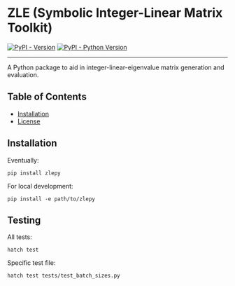 # ZLE (Symbolic Integer-Linear Matrix Toolkit)

[![PyPI - Version](https://img.shields.io/pypi/v/ile-matrix-tools.svg)](https://pypi.org/project/ile-matrix-tools)
[![PyPI - Python Version](https://img.shields.io/pypi/pyversions/ile-matrix-tools.svg)](https://pypi.org/project/ile-matrix-tools)

-----

A Python package to aid in integer-linear-eigenvalue matrix generation and evaluation.

## Table of Contents

- [Installation](#installation)
- [License](#license)

## Installation

Eventually:
```console
pip install zlepy
```

For local development:
```console
pip install -e path/to/zlepy
```

## Testing

All tests:
```
hatch test
```

Specific test file:
```
hatch test tests/test_batch_sizes.py
```

